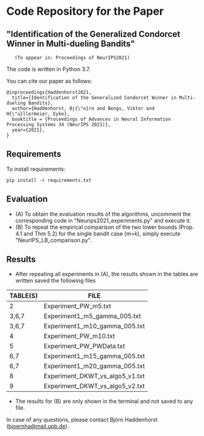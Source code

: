 #        Code Repository for the Paper
## "Identification of the Generalized Condorcet Winner in Multi-dueling Bandits"
       (To appear in: Proceedings of NeurIPS2021)

The code is written in Python 3.7.

You can cite our paper as follows:

```
@inproceedings{Haddenhorst2021,
  title={Identification of the Generalized Condorcet Winner in Multi-dueling Bandits},
  author={Haddenhorst, Bj{\"o}rn and Bengs, Viktor and H{\"u}llermeier, Eyke},
  booktitle = {Proceedings of Advances in Neural Information Processing Systems 34 (NeurIPS 2021)},
  year={2021},
}
```
## Requirements
To install requirements:

```setup
pip install -r requirements.txt
```

## Evaluation
- (A) To obtain the evaluation results of the algorithms, uncomment the corresponding code in "Neurips2021_experiments.py" and execute it.
- (B) To repeat the empirical comparison of the two lower bounds (Prop. 4.1 and Thm 5.2) for the single 
bandit case (m=k), simply execute "NeurIPS_LB_comparison.py".

## Results
- After repeating all experiments in (A), the results shown in the tables are written saved the following files

|  TABLE(S) | FILE  |
|---|---|
| 2  | Experiment_PW_m5.txt  | 
| 3,6,7  | Experiment1_m5_gamma_005.txt  | 
| 3,6,7  | Experiment1_m10_gamma_005.txt   |  
|  4 | Experiment_PW_m10.txt  | 
| 5  |  Experiment_PW_PWData.txt         |
| 6,7  | Experiment1_m15_gamma_005.txt  | 
| 6,7  | Experiment1_m20_gamma_005.txt   |
| 8  | Experiment_DKWT_vs_algo5_v1.txt  | 
| 9   | Experiment_DKWT_vs_algo5_v2.txt  | 

- The results for (B) are only shown in the terminal and not saved to any file.

In case of any questions, please contact Björn Haddenhorst (bjoernha@mail.upb.de).
